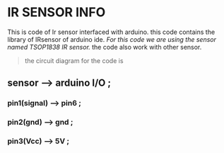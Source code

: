 # IR SENSOR INFO 
This is code of Ir sensor interfaced with arduino. this code contains the library of IRsensor of arduino ide. 
_For this code we are using the sensor named TSOP1838 IR sensor._ the code also work with other sensor.
> the circuit diagram for the code is 
## sensor         -->  arduino I/O ;
### pin1(signal)   -->     pin6 ;
### pin2(gnd)      -->     gnd ;
### pin3(Vcc)      -->      5V ;
